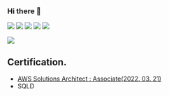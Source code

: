 ### Hi there 👋

<p>
  <img src="https://img.shields.io/badge/-C-000000?style=flat&logo=C"/>
  <img src="https://img.shields.io/badge/-C++-000000?style=flat&logo=c%2B%2B"/>
  <img src="https://img.shields.io/badge/-Python-000000?style=flat&logo=Python"/>
<!--   <img src="https://img.shields.io/badge/-Tensorflow-000000?style=flat&logo=Tensorflow"/> -->
<!--   <img src="https://img.shields.io/badge/-Keras-000000?style=flat&logo=Keras"/> -->
<!--   <img src="https://img.shields.io/badge/-Django-000000?style=flat&logo=Django"/> -->
  <img src="https://img.shields.io/badge/-Amazon AWS-000000?style=flat&logo=Amazon AWS"/>
  <img src="https://img.shields.io/badge/-My SQL-000000?style=flat&logo=MYSQL"/>
</p>  
<p>
  <img src="https://img.shields.io/badge/-42 Seoul-000000?style=flat&logo=42"/>
</p>

<!-- ## Education.

### 42Seoul 본과정 (2023.03.13 ~)
[![seonggoc's 42 stats](https://badge42.vercel.app/api/v2/clf6eu6z400060gmc328vyblo/stats?cursusId=21&coalitionId=86)](https://github.com/JaeSeoKim/badge42)

### 42Seoul 9기 1차 La Piscine (2023.01.09 ~ 2023.02.03)

- Linux Shell 기본, C 언어, 알고리즘 등


### 멋쟁이 사자처럼 인공지능 통합과정
(2021.05.31~2021.08.13)

- Python 기반 EDA, Scraping, ML, DL, Web Development 등 수학
- 2개의 Project, 3개의 Semi-Project 진행
-->
## Certification.

- [AWS Solutions Architect : Associate(2022. 03. 21)](https://www.credly.com/badges/cd70b973-fb4a-43e7-8dc5-5e84038f00b9/public_url)
- SQLD

<!-- ![깃허브 스탯](https://github-readme-stats.vercel.app/api?username=jmsmg&show_icons=true&bg_color=30,e96443,904e95&title_color=fff&text_color=fff) -->

<!-- ![사용 언어 순위](https://github-readme-stats.vercel.app/api/top-langs/?username=jmsmg&show_icons=true&bg_color=30,e96443,904e95&title_color=fff&text_color=fff&layout=compact) -->
<!-- <img src="http://mazassumnida.wtf/api/v2/generate_badge?boj=jmsmg"> -->

<!-- ![snake gif](https://github.com/jmsmg/jmsmg/blob/output/github-contribution-grid-snake.svg) -->

